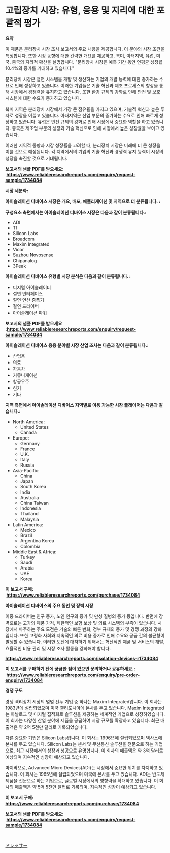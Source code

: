 <p><h1>고립장치 시장: 유형, 응용 및 지리에 대한 포괄적 평가</h1></p><p><strong>요약</strong></p>
<p><p>이 제품은 분리장치 시장 조사 보고서의 주요 내용을 제공합니다. 이 분야의 시장 조건을 특정합니다. 또한 시장 동향에 대한 간략한 개요를 제공하고, 북미, 아태지역, 유럽, 미국, 중국의 지리적 확산을 설명합니다. "분리장치 시장은 예측 기간 동안 연평균 성장률 10.4%의 증가를 기대하고 있습니다."</p><p>분리장치 시장은 절연 시스템을 개발 및 생산하는 기업의 개발 능력에 대한 증가하는 수요로 인해 성장하고 있습니다. 이러한 기업들은 기술 혁신과 제조 프로세스의 향상을 통해 시장에서 경쟁력을 유지하고 있습니다. 또한 환경 규제의 강화로 인해 안전 및 보호 시스템에 대한 수요가 증가하고 있습니다.</p><p>북미 지역은 분리장치 시장에서 가장 큰 점유율을 가지고 있으며, 기술적 혁신과 높은 투자로 성장을 이끌고 있습니다. 아태지역은 산업 부문의 증가하는 수요로 인해 빠르게 성장하고 있습니다. 유럽은 안전 규제의 강화로 인해 시장에서 중요한 역할을 하고 있습니다. 중국은 제조업 부문의 성장과 기술 혁신으로 인해 시장에서 높은 성장률을 보이고 있습니다.</p><p>이러한 지역적 동향과 시장 성장률을 고려할 때, 분리장치 시장은 미래에 더 큰 성장을 이룰 것으로 예상됩니다. 각 지역에서의 기업의 기술 혁신과 경쟁력 유지 능력이 시장의 성장을 촉진할 것으로 기대됩니다.</p></p>
<p><strong>보고서의 샘플 PDF를 받으세요: &nbsp;<a href="https://www.reliableresearchreports.com/enquiry/request-sample/1734084">https://www.reliableresearchreports.com/enquiry/request-sample/1734084</a></strong></p>
<p><strong>시장 세분화:</strong></p>
<p><strong> 아이솔레이션 디바이스 시장은 개요, 배포, 애플리케이션 및 지역으로 더 분류됩니다. :</strong></p>
<p><strong>구성요소 측면에서는 아이솔레이션 디바이스 시장은 다음과 같이 분류됩니다.:</strong></p>
<p><ul><li>ADI</li><li>TI</li><li>Silicon Labs</li><li>Broadcom</li><li>Maxim Integrated</li><li>Vicor</li><li>Suzhou Novosense</li><li>Chipanalog</li><li>3Peak</li></ul></p>
<p><strong> 아이솔레이션 디바이스 유형별 시장 분석은 다음과 같이 분류됩니다.:</strong></p>
<p><ul><li>디지털 아이솔레이터</li><li>절연 인터페이스</li><li>절연 연산 증폭기</li><li>절연 드라이버</li><li>아이솔레이션 파워</li></ul></p>
<p><strong>보고서의 샘플 PDF를 받으세요 :<a href="https://www.reliableresearchreports.com/enquiry/request-sample/1734084">https://www.reliableresearchreports.com/enquiry/request-sample/1734084</a></strong></p>
<p><strong> 아이솔레이션 디바이스 응용 분야별 시장 산업 조사는 다음과 같이 분류됩니다.:</strong></p>
<p><ul><li>산업용</li><li>의료</li><li>자동차</li><li>커뮤니케이션</li><li>항공우주</li><li>전기</li><li>기타</li></ul></p>
<p><strong>지역 측면에서 아이솔레이션 디바이스 지역별로 이용 가능한 시장 플레이어는 다음과 같습니다.:</strong></p>
<p><ul>
    <li>
        North America:
        <ul>
            <li>United States</li>
            <li>Canada</li>
        </ul>
    </li>
    <li>
        Europe:
        <ul>
            <li>Germany</li>
            <li>France</li>
            <li>U.K.</li>
            <li>Italy</li>
            <li>Russia</li>
        </ul>
    </li>
    <li>
        Asia-Pacific:
        <ul>
            <li>China</li>
            <li>Japan</li>
            <li>South Korea</li>
            <li>India</li>
            <li>Australia</li>
            <li>China Taiwan</li>
            <li>Indonesia</li>
            <li>Thailand</li>
            <li>Malaysia</li>
        </ul>
    </li>
    <li>
        Latin America:
        <ul>
            <li>Mexico</li>
            <li>Brazil</li>
            <li>Argentina Korea</li>
            <li>Colombia</li>
        </ul>
    </li>
    <li>
        Middle East & Africa:
        <ul>
            <li>Turkey</li>
            <li>Saudi</li>
            <li>Arabia</li>
            <li>UAE</li>
            <li>Korea</li>
        </ul>
    </li>
    </ul></p>
<p><strong>이 보고서 구매: &nbsp;<a href="https://www.reliableresearchreports.com/purchase/1734084">https://www.reliableresearchreports.com/purchase/1734084</a></strong></p>
<p><strong>아이솔레이션 디바이스의 주요 동인 및 장벽 시장</strong></p>
<p><p>이중 드라이버는 인구 증가, 노인 인구의 증가 및 만성 질병의 증가 등입니다. 반면에 장벽으로는 고가의 제품 가격, 제한적인 보험 보상 및 의료 시스템의 부족이 있습니다. 시장에서 마주하는 주요 도전은 기술의 빠른 변화, 정부 규제의 증가 및 경쟁 과정의 강화입니다. 또한 고령화 사회와 지속적인 의료 비용 증가로 인해 수요와 공급 간의 불균형이 발생할 수 있습니다. 이러한 도전에 대처하기 위해서는 혁신적인 제품 및 서비스의 개발, 효율적인 비용 관리 및 시장 조사 활동을 강화해야 합니다.</p></p>
<p><strong><a href="https://www.reliableresearchreports.com/isolation-devices-r1734084">https://www.reliableresearchreports.com/isolation-devices-r1734084</a></strong></p>
<p><strong>이 보고서를 구매하기 전에 궁금한 점이 있으면 문의하거나 공유하세요.: &nbsp;<a href="https://www.reliableresearchreports.com/enquiry/pre-order-enquiry/1734084">https://www.reliableresearchreports.com/enquiry/pre-order-enquiry/1734084</a></strong></p>
<p><strong>경쟁 구도</strong></p>
<p><p>경쟁 격리장치 시장의 몇몇 선두 기업 중 하나는 Maxim Integrated입니다. 이 회사는 1983년에 설립되었으며 미국 캘리포니아에 본사를 두고 있습니다. Maxim Integrated는 아날로그 및 디지털 집적회로 솔루션을 제공하는 세계적인 기업으로 성장하였습니다. 이 회사는 다양한 산업 분야에 제품을 공급하여 시장 규모를 확장하고 있습니다. 최근 매출액은 약 2억 5천만 달러로 기록되었습니다.</p><p>다른 중요한 기업은 Silicon Labs입니다. 이 회사는 1996년에 설립되었으며 텍사스에 본사를 두고 있습니다. Silicon Labs는 센서 및 무선통신 솔루션을 전문으로 하는 기업으로, 최근 시장에서의 성장과 성공으로 유명합니다. 이 회사의 매출액은 약 3억 달러로 예상되며 지속적인 성장이 예상되고 있습니다.</p><p>마지막으로, Advanced Micro Devices(ADI)는 시장에서 중요한 위치를 차지하고 있습니다. 이 회사는 1965년에 설립되었으며 미국에 본사를 두고 있습니다. ADI는 반도체 제품을 전문으로 하는 기업으로, 글로벌 시장에서의 영향력을 확대하고 있습니다. 이 회사의 매출액은 약 5억 5천만 달러로 기록되며, 지속적인 성장이 예상되고 있습니다.</p></p>
<p><strong>이 보고서 구매: &nbsp; <a href="https://www.reliableresearchreports.com/purchase/1734084">https://www.reliableresearchreports.com/purchase/1734084</a></strong></p>
<p><strong>보고서의 샘플 PDF를 받으세요: &nbsp;<a href="https://www.reliableresearchreports.com/enquiry/request-sample/1734084">https://www.reliableresearchreports.com/enquiry/request-sample/1734084</a></strong><strong></strong></p>
<p>&nbsp;</p>
<p><p><a href="https://github.com/ppmazlotr77499/Market-Research-Report-List-1/blob/main/157547528521.md">ドレッサー</a></p></p>